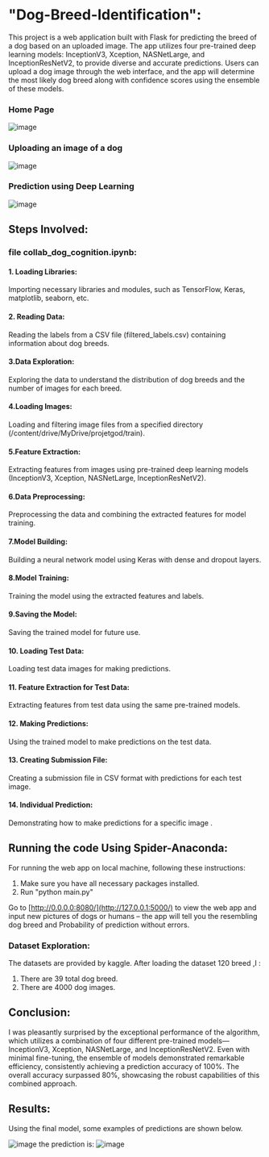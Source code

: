 # "Dog-Breed-Identification":
This project is a web application built with Flask for predicting the breed of a dog based on an uploaded image. The app utilizes four pre-trained deep learning models: InceptionV3, Xception, NASNetLarge, and InceptionResNetV2, to provide diverse and accurate predictions. Users can upload a dog image through the web interface, and the app will determine the most likely dog breed along with confidence scores using the ensemble of these models.
### Home Page
![image](https://github.com/oumaimamzoughi/Dog-Breed-Identification/assets/153776526/5f2b2ea4-8deb-41f1-bb05-f40ba5529481)
### Uploading an image of a dog
![image](https://github.com/oumaimamzoughi/Dog-Breed-Identification/assets/153776526/ccab8505-3773-44b2-b02f-80dc76a7d59d)
### Prediction using Deep Learning
![image](https://github.com/oumaimamzoughi/Dog-Breed-Identification/assets/153776526/2dd3907a-d9e5-44fb-8308-830b58c762f1)
## Steps Involved:
### file collab_dog_cognition.ipynb:
#### 1. Loading Libraries:
Importing necessary libraries and modules, such as TensorFlow, Keras, matplotlib, seaborn, etc.
#### 2. Reading Data:
Reading the labels from a CSV file (filtered_labels.csv) containing information about dog breeds.
#### 3.Data Exploration:
Exploring the data to understand the distribution of dog breeds and the number of images for each breed.

#### 4.Loading Images:
Loading and filtering image files from a specified directory (/content/drive/MyDrive/projetgod/train).

#### 5.Feature Extraction:
Extracting features from images using pre-trained deep learning models (InceptionV3, Xception, NASNetLarge, InceptionResNetV2).

#### 6.Data Preprocessing:
Preprocessing the data and combining the extracted features for model training.

#### 7.Model Building:
Building a neural network model using Keras with dense and dropout layers.

#### 8.Model Training:
Training the model using the extracted features and labels.

#### 9.Saving the Model:
Saving the trained model for future use.

#### 10. Loading Test Data:
Loading test data images for making predictions.

#### 11. Feature Extraction for Test Data:
Extracting features from test data using the same pre-trained models.

#### 12. Making Predictions:
Using the trained model to make predictions on the test data.

#### 13. Creating Submission File:
Creating a submission file in CSV format with predictions for each test image.

#### 14. Individual Prediction:
Demonstrating how to make predictions for a specific image .

## Running the code Using Spider-Anaconda:
For running the web app on local machine, following these instructions:

1. Make sure you have all necessary packages installed.
2. Run "python main.py"
   
Go to [http://0.0.0.0:8080/](http://127.0.0.1:5000/) to view the web app and input new pictures of dogs or humans – the app will tell you the resembling dog breed and Probability of prediction without errors.

### Dataset Exploration:

The datasets are provided by kaggle. After loading  the dataset 120 breed ,I  :

1. There are 39 total dog breed.
2. There are 4000 dog images.
   
## Conclusion:
I was pleasantly surprised by the exceptional performance of the algorithm, which utilizes a combination of four different pre-trained models—InceptionV3, Xception, NASNetLarge, and InceptionResNetV2. Even with minimal fine-tuning, the ensemble of models demonstrated remarkable efficiency, consistently achieving a prediction accuracy of 100%. The overall accuracy surpassed 80%, showcasing the robust capabilities of this combined approach.

## Results:

Using the final model, some examples of predictions are shown below. 

![image](https://github.com/oumaimamzoughi/Dog-Breed-Identification/assets/153776526/f42b81ba-b28c-4a37-8d7c-b36b9ac8da23)
the prediction is:
![image](https://github.com/oumaimamzoughi/Dog-Breed-Identification/assets/153776526/68689504-59ed-4ea1-9485-ce4dc0f5313c)



